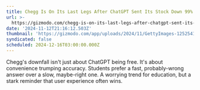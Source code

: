 ```yaml
---
title: Chegg Is On Its Last Legs After ChatGPT Sent Its Stock Down 99%
url: >-
  https://gizmodo.com/chegg-is-on-its-last-legs-after-chatgpt-sent-its-stock-down-99-2000522585
date: '2024-11-12T21:16:12.503Z'
thumbnail: 'https://gizmodo.com/app/uploads/2024/11/GettyImages-1252541071.jpg'
syndicated: false
scheduled: 2024-12-16T03:00:00.000Z
---
```

Chegg's downfall isn't just about ChatGPT being free. It's about convenience trumping accuracy. Students prefer a fast, probably-wrong answer over a slow, maybe-right one.  A worrying trend for education, but a stark reminder that user experience often wins.
